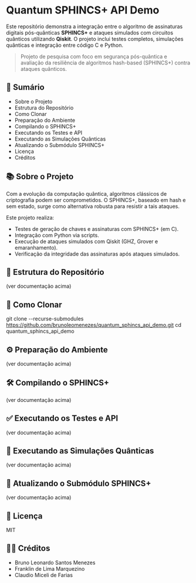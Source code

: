 
# Quantum SPHINCS+ API Demo

Este repositório demonstra a integração entre o algoritmo de assinaturas digitais pós-quânticas **SPHINCS+** e ataques simulados com circuitos quânticos utilizando **Qiskit**. O projeto inclui testes completos, simulações quânticas e integração entre código C e Python.

> Projeto de pesquisa com foco em segurança pós-quântica e avaliação da resiliência de algoritmos hash-based (SPHINCS+) contra ataques quânticos.

## 📌 Sumário
- Sobre o Projeto
- Estrutura do Repositório
- Como Clonar
- Preparação do Ambiente
- Compilando o SPHINCS+
- Executando os Testes e API
- Executando as Simulações Quânticas
- Atualizando o Submódulo SPHINCS+
- Licença
- Créditos

## 📚 Sobre o Projeto
Com a evolução da computação quântica, algoritmos clássicos de criptografia podem ser comprometidos. O SPHINCS+, baseado em hash e sem estado, surge como alternativa robusta para resistir a tais ataques.

Este projeto realiza:
- Testes de geração de chaves e assinaturas com SPHINCS+ (em C).
- Integração com Python via scripts.
- Execução de ataques simulados com Qiskit (GHZ, Grover e emaranhamento).
- Verificação da integridade das assinaturas após ataques simulados.

## 📁 Estrutura do Repositório
(ver documentação acima)

## 🚀 Como Clonar
git clone --recurse-submodules https://github.com/brunoleomenezes/quantum_sphincs_api_demo.git
cd quantum_sphincs_api_demo

## ⚙️ Preparação do Ambiente
(ver documentação acima)

## 🛠️ Compilando o SPHINCS+
(ver documentação acima)

## ✅ Executando os Testes e API
(ver documentação acima)

## 🧪 Executando as Simulações Quânticas
(ver documentação acima)

## 🔄 Atualizando o Submódulo SPHINCS+
(ver documentação acima)

## 📜 Licença
MIT

## 👨‍💻 Créditos
- Bruno Leonardo Santos Menezes 
- Franklin de Lima Marquezino 
- Claudio Miceli de Farias 
